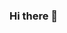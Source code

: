 ### Hi there 👋

<!--
**Yannss1/Yannss1** is a ✨ _special_ ✨ repository because its `README.md` (this file) appears on your GitHub profile.

Here are some ideas to get you started:

- 🔭 I’m currently working on Towty ...
- 🌱 I’m currently learning JavaScript ...
-->
